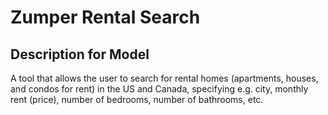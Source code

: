 # Zumper Rental Search

## Description for Model

A tool that allows the user to search for rental homes (apartments, houses, and condos for rent) in the US and Canada, specifying e.g. city, monthly rent (price), number of bedrooms, number of bathrooms, etc.

